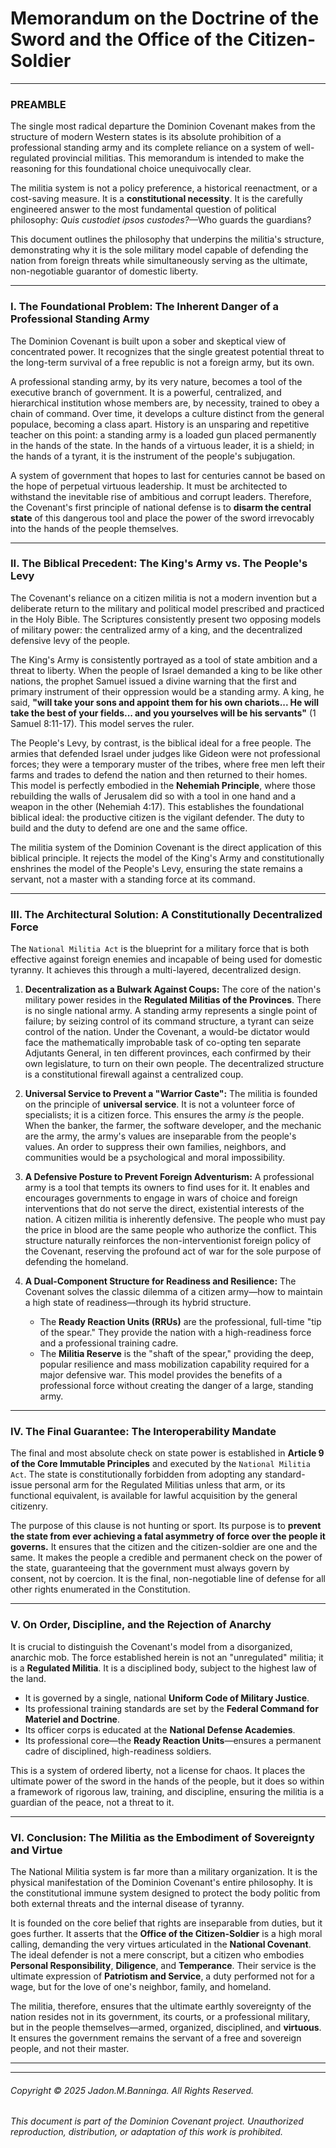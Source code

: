 # Memorandum on the Doctrine of the Sword and the Office of the Citizen-Soldier

---

### PREAMBLE

The single most radical departure the Dominion Covenant makes from the structure of modern Western states is its absolute prohibition of a professional standing army and its complete reliance on a system of well-regulated provincial militias. This memorandum is intended to make the reasoning for this foundational choice unequivocally clear.

The militia system is not a policy preference, a historical reenactment, or a cost-saving measure. It is a **constitutional necessity**. It is the carefully engineered answer to the most fundamental question of political philosophy: *Quis custodiet ipsos custodes?*—Who guards the guardians?

This document outlines the philosophy that underpins the militia's structure, demonstrating why it is the sole military model capable of defending the nation from foreign threats while simultaneously serving as the ultimate, non-negotiable guarantor of domestic liberty.

---

### I. The Foundational Problem: The Inherent Danger of a Professional Standing Army

The Dominion Covenant is built upon a sober and skeptical view of concentrated power. It recognizes that the single greatest potential threat to the long-term survival of a free republic is not a foreign army, but its own.

A professional standing army, by its very nature, becomes a tool of the executive branch of government. It is a powerful, centralized, and hierarchical institution whose members are, by necessity, trained to obey a chain of command. Over time, it develops a culture distinct from the general populace, becoming a class apart. History is an unsparing and repetitive teacher on this point: a standing army is a loaded gun placed permanently in the hands of the state. In the hands of a virtuous leader, it is a shield; in the hands of a tyrant, it is the instrument of the people's subjugation.

A system of government that hopes to last for centuries cannot be based on the hope of perpetual virtuous leadership. It must be architected to withstand the inevitable rise of ambitious and corrupt leaders. Therefore, the Covenant's first principle of national defense is to **disarm the central state** of this dangerous tool and place the power of the sword irrevocably into the hands of the people themselves.

---

### II. The Biblical Precedent: The King's Army vs. The People's Levy

The Covenant's reliance on a citizen militia is not a modern invention but a deliberate return to the military and political model prescribed and practiced in the Holy Bible. The Scriptures consistently present two opposing models of military power: the centralized army of a king, and the decentralized defensive levy of the people.

The King's Army is consistently portrayed as a tool of state ambition and a threat to liberty. When the people of Israel demanded a king to be like other nations, the prophet Samuel issued a divine warning that the first and primary instrument of their oppression would be a standing army. A king, he said, **"will take your sons and appoint them for his own chariots... He will take the best of your fields... and you yourselves will be his servants"** (1 Samuel 8:11-17). This model serves the ruler.

The People's Levy, by contrast, is the biblical ideal for a free people. The armies that defended Israel under judges like Gideon were not professional forces; they were a temporary muster of the tribes, where free men left their farms and trades to defend the nation and then returned to their homes. This model is perfectly embodied in the **Nehemiah Principle**, where those rebuilding the walls of Jerusalem did so with a tool in one hand and a weapon in the other (Nehemiah 4:17). This establishes the foundational biblical ideal: the productive citizen is the vigilant defender. The duty to build and the duty to defend are one and the same office.

The militia system of the Dominion Covenant is the direct application of this biblical principle. It rejects the model of the King's Army and constitutionally enshrines the model of the People's Levy, ensuring the state remains a servant, not a master with a standing force at its command.

---

### III. The Architectural Solution: A Constitutionally Decentralized Force

The `National Militia Act` is the blueprint for a military force that is both effective against foreign enemies and incapable of being used for domestic tyranny. It achieves this through a multi-layered, decentralized design.

1.  **Decentralization as a Bulwark Against Coups:** The core of the nation's military power resides in the **Regulated Militias of the Provinces**. There is no single national army. A standing army represents a single point of failure; by seizing control of its command structure, a tyrant can seize control of the nation. Under the Covenant, a would-be dictator would face the mathematically improbable task of co-opting ten separate Adjutants General, in ten different provinces, each confirmed by their own legislature, to turn on their own people. The decentralized structure is a constitutional firewall against a centralized coup.

2.  **Universal Service to Prevent a "Warrior Caste":** The militia is founded on the principle of **universal service**. It is not a volunteer force of specialists; it is a citizen force. This ensures the army *is* the people. When the banker, the farmer, the software developer, and the mechanic are the army, the army's values are inseparable from the people's values. An order to suppress their own families, neighbors, and communities would be a psychological and moral impossibility.

3.  **A Defensive Posture to Prevent Foreign Adventurism:** A professional army is a tool that tempts its owners to find uses for it. It enables and encourages governments to engage in wars of choice and foreign interventions that do not serve the direct, existential interests of the nation. A citizen militia is inherently defensive. The people who must pay the price in blood are the same people who authorize the conflict. This structure naturally reinforces the non-interventionist foreign policy of the Covenant, reserving the profound act of war for the sole purpose of defending the homeland.

4.  **A Dual-Component Structure for Readiness and Resilience:** The Covenant solves the classic dilemma of a citizen army—how to maintain a high state of readiness—through its hybrid structure.
    *   The **Ready Reaction Units (RRUs)** are the professional, full-time "tip of the spear." They provide the nation with a high-readiness force and a professional training cadre.
    *   The **Militia Reserve** is the "shaft of the spear," providing the deep, popular resilience and mass mobilization capability required for a major defensive war.
    This model provides the benefits of a professional force without creating the danger of a large, standing army.

---

### IV. The Final Guarantee: The Interoperability Mandate

The final and most absolute check on state power is established in **Article 9 of the Core Immutable Principles** and executed by the `National Militia Act`. The state is constitutionally forbidden from adopting any standard-issue personal arm for the Regulated Militias unless that arm, or its functional equivalent, is available for lawful acquisition by the general citizenry.

The purpose of this clause is not hunting or sport. Its purpose is to **prevent the state from ever achieving a fatal asymmetry of force over the people it governs.** It ensures that the citizen and the citizen-soldier are one and the same. It makes the people a credible and permanent check on the power of the state, guaranteeing that the government must always govern by consent, not by coercion. It is the final, non-negotiable line of defense for all other rights enumerated in the Constitution.

---

### V. On Order, Discipline, and the Rejection of Anarchy

It is crucial to distinguish the Covenant's model from a disorganized, anarchic mob. The force established herein is not an "unregulated" militia; it is a **Regulated Militia**. It is a disciplined body, subject to the highest law of the land.

*   It is governed by a single, national **Uniform Code of Military Justice**.
*   Its professional training standards are set by the **Federal Command for Materiel and Doctrine**.
*   Its officer corps is educated at the **National Defense Academies**.
*   Its professional core—the **Ready Reaction Units**—ensures a permanent cadre of disciplined, high-readiness soldiers.

This is a system of ordered liberty, not a license for chaos. It places the ultimate power of the sword in the hands of the people, but it does so within a framework of rigorous law, training, and discipline, ensuring the militia is a guardian of the peace, not a threat to it.

---

### VI. Conclusion: The Militia as the Embodiment of Sovereignty and Virtue

The National Militia system is far more than a military organization. It is the physical manifestation of the Dominion Covenant's entire philosophy. It is the constitutional immune system designed to protect the body politic from both external threats and the internal disease of tyranny.

It is founded on the core belief that rights are inseparable from duties, but it goes further. It asserts that the **Office of the Citizen-Soldier** is a high moral calling, demanding the very virtues articulated in the **National Covenant**. The ideal defender is not a mere conscript, but a citizen who embodies **Personal Responsibility**, **Diligence**, and **Temperance**. Their service is the ultimate expression of **Patriotism and Service**, a duty performed not for a wage, but for the love of one's neighbor, family, and homeland.

The militia, therefore, ensures that the ultimate earthly sovereignty of the nation resides not in its government, its courts, or a professional military, but in the people themselves—armed, organized, disciplined, and **virtuous**. It ensures the government remains the servant of a free and sovereign people, and not their master.

---
---
###### Copyright © 2025 Jadon.M.Banninga. All Rights Reserved.

###### This document is part of the Dominion Covenant project. Unauthorized reproduction, distribution, or adaptation of this work is prohibited.